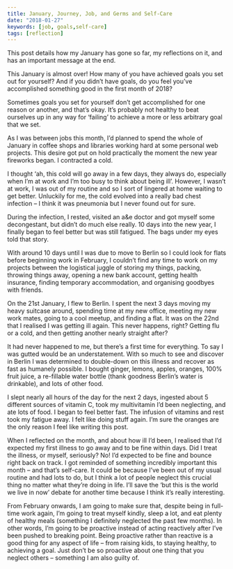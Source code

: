 ```yaml
---
title: January, Journey, Job, and Germs and Self-Care
date: "2018-01-27"
keywords: [job, goals,self-care]
tags: [reflection]
---
```


This post details how my January has gone so far, my reflections on it, and has an important message at the end.

This January is almost over! How many of you have achieved goals you set out for yourself? And if you didn’t have goals, do you feel you’ve accomplished something good in the first month of 2018?

Sometimes goals you set for yourself don’t get accomplished for one reason or another, and that’s okay. It’s probably not healthy to beat ourselves up in any way for ‘failing’ to achieve a more or less arbitrary goal that we set.

As I was between jobs this month, I’d planned to spend the whole of January in coffee shops and libraries working hard at some personal web projects. This desire got put on hold practically the moment the new year fireworks began. I contracted a cold.

I thought ‘ah, this cold will go away in a few days, they always do, especially when I’m at work and I’m too busy to think about being ill’. However, I wasn’t at work, I was out of my routine and so I sort of lingered at home waiting to get better. Unluckily for me, the cold evolved into a really bad chest infection – I think it was pneumonia but I never found out for sure.

During the infection, I rested, visited an a&e doctor and got myself some decongestant, but didn’t do much else really. 10 days into the new year, I finally began to feel better but was still fatigued. The bags under my eyes told that story.

With around 10 days until I was due to move to Berlin so I could look for flats before beginning work in February, I couldn’t find any time to work on my projects between the logistical juggle of storing my things, packing, throwing things away, opening a new bank account, getting health insurance, finding temporary accommodation, and organising goodbyes with friends.

On the 21st January, I flew to Berlin. I spent the next 3 days moving my heavy suitcase around, spending time at my new office, meeting my new work mates, going to a cool meetup, and finding a flat. It was on the 22nd that I realised I was getting ill again. This never happens, right? Getting flu or a cold, and then getting another nearly straight after?

It had never happened to me, but there’s a first time for everything. To say I was gutted would be an understatement. With so much to see and discover in Berlin I was determined to double-down on this illness and recover as fast as humanely possible. I bought ginger, lemons, apples, oranges, 100% fruit juice, a re-fillable water bottle (thank goodness Berlin’s water is drinkable), and lots of other food.

I slept nearly all hours of the day for the next 2 days, ingested about 5 different sources of vitamin C, took my multivitamin I’d been neglecting, and ate lots of food. I began to feel better fast. The infusion of vitamins and rest took my fatigue away. I felt like doing stuff again. I’m sure the oranges are the only reason I feel like writing this post.

When I reflected on the month, and about how ill I’d been, I realised that I’d expected my first illness to go away and to be fine within days. Did I treat the illness, or myself, seriously? No! I’d expected to be fine and bounce right back on track. I got reminded of something incredibly important this month – and that’s self-care. It could be because I’ve been out of my usual routine and had lots to do, but I think a lot of people neglect this crucial thing no matter what they’re doing in life. I’ll save the ‘but this is the world we live in now’ debate for another time because I think it’s really interesting.

From February onwards, I am going to make sure that, despite being in full-time work again, I’m going to treat myself kindly, sleep a lot, and eat plenty of healthy meals (something I definitely neglected the past few months). In other words, I’m going to be proactive instead of acting reactively after I’ve been pushed to breaking point. Being proactive rather than reactive is a good thing for any aspect of life – from raising kids, to staying healthy, to achieving a goal. Just don’t be so proactive about one thing that you neglect others – something I am also guilty of.

